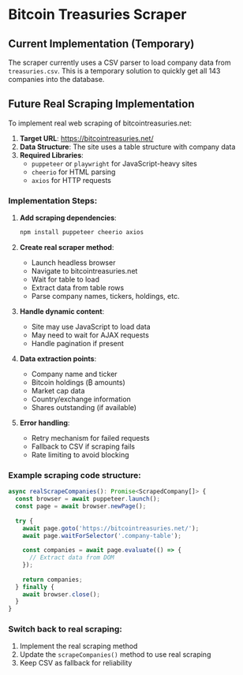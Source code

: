 # Bitcoin Treasuries Scraper

## Current Implementation (Temporary)

The scraper currently uses a CSV parser to load company data from `treasuries.csv`. This is a temporary solution to quickly get all 143 companies into the database.

## Future Real Scraping Implementation

To implement real web scraping of bitcointreasuries.net:

1. **Target URL**: https://bitcointreasuries.net/
2. **Data Structure**: The site uses a table structure with company data
3. **Required Libraries**: 
   - `puppeteer` or `playwright` for JavaScript-heavy sites
   - `cheerio` for HTML parsing
   - `axios` for HTTP requests

### Implementation Steps:

1. **Add scraping dependencies**:
   ```bash
   npm install puppeteer cheerio axios
   ```

2. **Create real scraper method**:
   - Launch headless browser
   - Navigate to bitcointreasuries.net
   - Wait for table to load
   - Extract data from table rows
   - Parse company names, tickers, holdings, etc.

3. **Handle dynamic content**:
   - Site may use JavaScript to load data
   - May need to wait for AJAX requests
   - Handle pagination if present

4. **Data extraction points**:
   - Company name and ticker
   - Bitcoin holdings (₿ amounts)
   - Market cap data
   - Country/exchange information
   - Shares outstanding (if available)

5. **Error handling**:
   - Retry mechanism for failed requests
   - Fallback to CSV if scraping fails
   - Rate limiting to avoid blocking

### Example scraping code structure:
```typescript
async realScrapeCompanies(): Promise<ScrapedCompany[]> {
  const browser = await puppeteer.launch();
  const page = await browser.newPage();
  
  try {
    await page.goto('https://bitcointreasuries.net/');
    await page.waitForSelector('.company-table');
    
    const companies = await page.evaluate(() => {
      // Extract data from DOM
    });
    
    return companies;
  } finally {
    await browser.close();
  }
}
```

### Switch back to real scraping:
1. Implement the real scraping method
2. Update the `scrapeCompanies()` method to use real scraping
3. Keep CSV as fallback for reliability